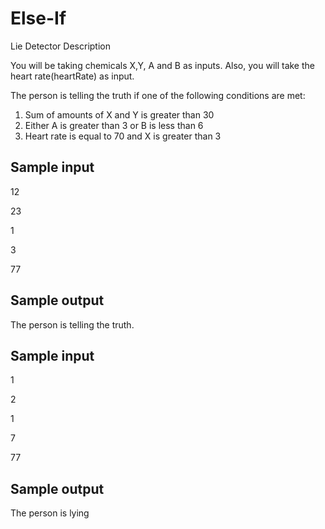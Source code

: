 # Else-If

Lie Detector
Description


You will be taking chemicals X,Y, A and B as inputs. Also, you will take the heart rate(heartRate) as input.

The person is telling the truth if one of the following conditions are met:

1. Sum of amounts of X and Y is greater than 30
2. Either A is greater than 3 or B is less than 6
3. Heart rate is equal to 70 and X is greater than 3

## Sample input ##

12

23

1

3

77

## Sample output ##

The person is telling the truth.

## Sample input ##

1

2

1

7

77

## Sample output ##

The person is lying
